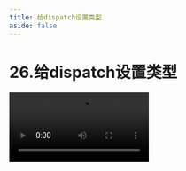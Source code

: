 ```yaml
---
title: 给dispatch设置类型
aside: false
---
```


# 26.给dispatch设置类型

<video autoplay src="http://qn.chinavanes.com/interview/react-interview/26.给dispatch设置类型.mp4" controls controlsList="nodownload" width="50%"/>


